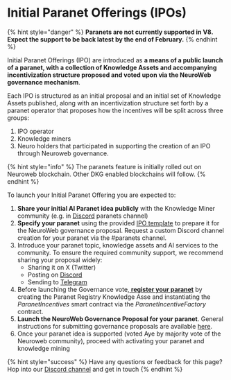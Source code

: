 # Initial Paranet Offerings (IPOs)

{% hint style="danger" %}
**Paranets are not currently supported in V8. Expect the support to be back latest by the end of February.**
{% endhint %}

Initial Paranet Offerings (IPO) are introduced as **a means of a public launch of a paranet, with a collection of Knowledge Assets and accompanying incentivization structure proposed and voted upon via the NeuroWeb governance mechanism**.&#x20;

Each IPO is structured as an initial proposal and an initial set of Knowledge Assets published, along with an incentivization structure set forth by a paranet operator that proposes how the incentives will be split across three groups:

1. IPO operator
2. Knowledge miners
3. Neuro holders that participated in supporting the creation of an IPO through Neuroweb governance.

{% hint style="info" %}
The paranets feature is initially rolled out on Neuroweb blockchain. Other DKG enabled blockchains will follow.
{% endhint %}

To launch your Initial Paranet Offering you are expected to:

1. **Share your initial AI Paranet idea publicly** with the Knowledge Miner community (e.g. in [Discord](https://discord.gg/3BrQDvHpdc) paranets channel)
2. **Specify your paranet** using the provided [IPO template](https://docs.google.com/document/d/1QzKpH_ex-U8mxh-IgwTjijEe3n6vwRVAhG599siapQQ/edit#heading=h.61lymw4v18qp) to prepare it for the NeuroWeb governance proposal. Request a custom Discord channel creation for your paranet via the #paranets channel.&#x20;
3. Introduce your paranet topic, knowledge assets and AI services to the community. To ensure the required community support, we recommend sharing your proposal widely:
   * Sharing it on X (Twitter)
   * Posting on [Discord](https://discord.com/invite/qRc4xHpFnN)&#x20;
   * Sending to [Telegram](https://t.me/origintrail)&#x20;
4. Before launching the Governance vote,[ **register your paranet**](../../../dkg-v6-previous-version/autonomous-ai-paranets/launching-your-ipo.md) by creating the Paranet Registry Knowledge Asse and instantiating the _ParanetIncentives_ smart contract via the _ParanetIncentiveFactory_ contract.&#x20;
5. **Launch the NeuroWeb Governance Proposal for your paranet**. General instructions for submitting governance proposals are available [here](https://docs.neuroweb.ai/on-chain-governance/submit-a-governance-proposal).
6. Once your paranet idea is supported (voted Aye by majority vote of the Neuroweb community), proceed with activating your paranet and knowledge mining



{% hint style="success" %}
Have any questions or feedback for this page? Hop into our [Discord channel](https://discord.com/invite/qRc4xHpFnN) and get in touch
{% endhint %}


